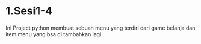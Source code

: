 # 1.Sesi1-4
Ini Project python membuat sebuah menu yang terdiri dari game belanja dan item menu yang bsa di tambahkan lagi
